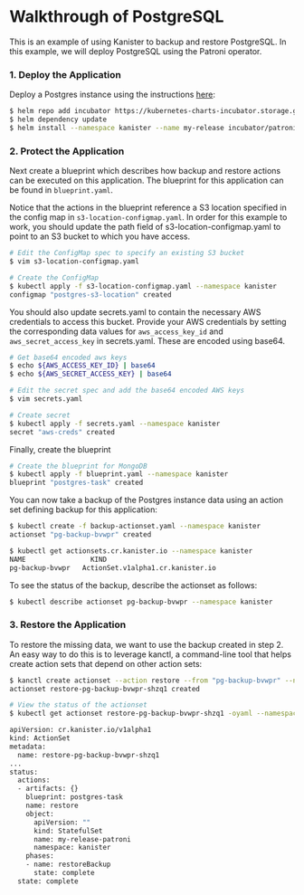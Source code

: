 # Walkthrough of PostgreSQL

This is an example of using Kanister to backup and restore PostgreSQL. In this example, we will deploy PostgreSQL using the Patroni operator.

### 1. Deploy the Application

Deploy a Postgres instance using the instructions [here](https://github.com/kubernetes/charts/tree/master/incubator/patroni):
```bash
$ helm repo add incubator https://kubernetes-charts-incubator.storage.googleapis.com/
$ helm dependency update
$ helm install --namespace kanister --name my-release incubator/patroni
```

### 2. Protect the Application

Next create a blueprint which describes how backup and restore actions can be executed on this application. The blueprint for this application can be found in `blueprint.yaml`.

Notice that the actions in the blueprint reference a S3 location specified in the config map in `s3-location-configmap.yaml`. In order for this example to work, you should update the path field of s3-location-configmap.yaml to point to an S3 bucket to which you have access.

```bash
# Edit the ConfigMap spec to specify an existing S3 bucket
$ vim s3-location-configmap.yaml

# Create the ConfigMap
$ kubectl apply -f s3-location-configmap.yaml --namespace kanister
configmap "postgres-s3-location" created
```

You should also update secrets.yaml to contain the necessary AWS credentials to access this bucket. Provide your AWS credentials by setting the corresponding data values for `aws_access_key_id` and `aws_secret_access_key` in secrets.yaml. These are encoded using base64.

```bash
# Get base64 encoded aws keys
$ echo ${AWS_ACCESS_KEY_ID} | base64
$ echo ${AWS_SECRET_ACCESS_KEY} | base64

# Edit the secret spec and add the base64 encoded AWS keys
$ vim secrets.yaml

# Create secret
$ kubectl apply -f secrets.yaml --namespace kanister
secret "aws-creds" created
```
Finally, create the blueprint

```bash
# Create the blueprint for MongoDB
$ kubectl apply -f blueprint.yaml --namespace kanister
blueprint "postgres-task" created
```

You can now take a backup of the Postgres instance data using an action set defining backup for this application:
```bash
$ kubectl create -f backup-actionset.yaml --namespace kanister
actionset "pg-backup-bvwpr" created

$ kubectl get actionsets.cr.kanister.io --namespace kanister
NAME                KIND
pg-backup-bvwpr   ActionSet.v1alpha1.cr.kanister.io
```

To see the status of the backup, describe the actionset as follows:
```bash
$ kubectl describe actionset pg-backup-bvwpr --namespace kanister
```

### 3. Restore the Application

To restore the missing data, we want to use the backup created in step 2. An easy way to do this is to leverage kanctl, a command-line tool that helps create action sets that depend on other action sets:

```bash
$ kanctl create actionset --action restore --from "pg-backup-bvwpr" --namespace kanister
actionset restore-pg-backup-bvwpr-shzq1 created

# View the status of the actionset
$ kubectl get actionset restore-pg-backup-bvwpr-shzq1 -oyaml --namespace kanister

apiVersion: cr.kanister.io/v1alpha1
kind: ActionSet
metadata:
  name: restore-pg-backup-bvwpr-shzq1
...
status:
  actions:
  - artifacts: {}
    blueprint: postgres-task
    name: restore
    object:
      apiVersion: ""
      kind: StatefulSet
      name: my-release-patroni
      namespace: kanister
    phases:
    - name: restoreBackup
      state: complete
  state: complete
```
